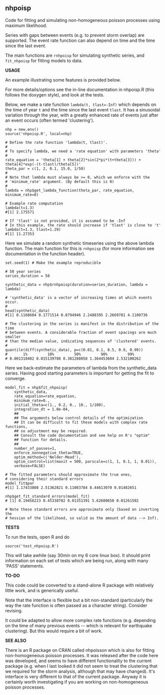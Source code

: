 **nhpoisp**
-----------

Code for fitting and simulating non-homogeneous poisson processes using maximum
likelihood.

Series with gaps between events (e.g. to prevent storm overlap) are supported.
The event rate function can also depend on time and the time since the last event.

The main functions are `rnhpoisp` for simulating synthetic series, and
`fit_nhpoisp` for fitting models to data. 

**USAGE**

An example illustrating some features is provided below. 

For more details/options see the in-line documentation in nhpoisp.R (this
follows the doxygen style), and look at the tests.

Below, we make a rate function `lambda(t, tlast=-Inf)` which depends on the time of 
year `t` and the time since the last event `tlast`. It has a sinusoidal
variation through the year, with a greatly enhanced rate of events just after
an event occurs (often termed 'clustering').

    nhp = new.env()
    source('nhpoisp.R', local=nhp)

    # Define the rate function 'lambda(t, tlast)'. 
    #
    # To specify lambda, we need a 'rate equation' with parameters 'theta'
    #
    rate_equation = 'theta[1] + theta[2]*sin(2*pi*(t+theta[3])) + theta[4]*exp(-(t-tlast)/theta[5])'
    theta_par = c(1, 2, 0.1, 15.0, 1/50)
    #
    # Note that lambda must always be >= 0, which we enforce with the
    # 'minimum_rate' argument. (By default this is 0)
    #
    lambda = nhp$get_lambda_function(theta_par, rate_equation, minimum_rate=0)
   
    # Example rate computation
    lambda(t=1.3) 
    #[1] 2.175571

    # If 'tlast' is not provided, it is assumed to be -Inf
    # In this example, the rate should increase if 'tlast' is close to 't'
    lambda(t=1.3, tlast=1.29)
    #[1] 11.27353

Here we simulate a random synthetic timeseries using the above lambda function.
The main function for this is `rnhpoisp` (for more information see documentation
in the function header).
    
    set.seed(1) # Make the example reproducible

    # 50 year series
    series_duration = 50

    synthetic_data = nhp$rnhpoisp(duration=series_duration, lambda = lambda)

    # 'synthetic_data' is a vector of increasing times at which events occur. 
    #
    head(synthetic_data)
    #[1] 0.1168604 0.1771514 0.8794946 2.2488395 2.2669781 4.1100736

    # The clustering in the series is manifest in the distribution of the time
    # between events. A considerable fraction of event spacings are much smaller
    # than the median value, indicating sequences of 'clustered' events.
    #
    quantile(diff(synthetic_data), p=c(0.01, 0.1, 0.5, 0.9, 0.99))
    #       1%         10%         50%         90%         99% 
    # 0.001318402 0.015139788 0.381288058 1.364453604 2.532100262 


Here we back-estimate the parameters of lambda from the synthetic_data series.
Having good starting parameters is important for getting the fit to converge.

    model_fit = nhp$fit_nhpoisp(
        synthetic_data, 
        rate_equation=rate_equation,
        minimum_rate=0.,
        initial_theta=c(1., 0.2, 0., 10., 1/100),
        integration_dt = 1.0e-04,
        ##
        ## The arguments below control details of the optimization
        ## It can be difficult to fit these models with complex rate functions,
        ## so adjustment may be required.
        ## Consult the code documentation and see help on R's "optim"
        ## function for details.
        ##
        number_of_passes=1,
        enforce_nonnegative_theta=TRUE,
        optim_method=c('Nelder-Mead'),
        optim_control=list(maxit = 500, parscale=c(1, 1, 0.1, 1, 0.01)),
        verbose=FALSE)

    # The fitted parameters should approximate the true ones,
    # considering their standard errors
    model_fit$par  
    #[1] 1.17433808 2.51362821 0.11083784 8.44613070 0.01482651
    
    nhp$get_fit_standard_errors(model_fit)
    # [1] 0.19456223 0.45338702 0.01351391 5.62600650 0.01261502

    # Note these standard errors are approximate only (based on inverting the
    # hessian of the likelihood, so valid as the amount of data --> Inf). 

**TESTS**

To run the tests, open R and do

    source('test_nhpoisp.R')

This will take awhile (say 30min on my 6 core linux box). It should
print information on each set of tests which are being run, along with
many 'PASS' statements.

**TO-DO**

This code could be converted to a stand-alone R package with relatively little work, 
and is generically useful. 

Note that the interface is flexible but a bit non-standard (particularly the way the rate
function is often passed as a character string). Consider revising.

It could be adapted to allow more complex rate functions (e.g. depending on the
time of many previous events -- which is relevant for earthquake clustering).
But this would require a bit of work.

**SEE ALSO**

There is an R package on CRAN called nhpoisson which is also for fitting
non-homogeneous poisson processes. It was released after the code here was
developed, and seems to have different functionality to the current package
(e.g. when I last looked it did not seem to treat the clustering that we
required for the storm analysis, although that may have changed). It's
interface is very different to that of the current package. Anyway it is
certainly worth investigating if you are working on non-homogeneous poisson
processes.
